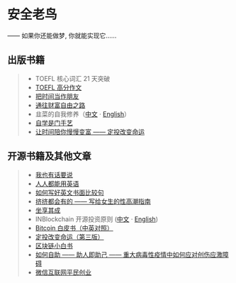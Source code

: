 # 安全老鸟

—— 如果你还能做梦, 你就能实现它……


## 出版书籍

> * TOEFL 核心词汇 21 天突破
> * [TOEFL 高分作文](/twe185/)
> * [把时间当作朋友](/befriending-time/)
> * [通往财富自由之路](https://xue.cn/hub/app/books/56)
> * 韭菜的自我修养（[中文](/the-self-cultivation-of-leeks/cn/) · [English](/the-self-cultivation-of-leeks/en/)）
> * [自学是门手艺](/the-craft-of-selfteaching/)
> * [让时间陪你慢慢变富 —— 定投改变命运](https://item.jd.com/12605781.html)

## 开源书籍及其他文章

> * [我也有话要说](/i-have-a-say/)
> * [人人都能用英语](/everyone-can-use-english/)
> * [如何写好英文书面比较句](https://xue.cn/hub/app/books/53)
> * [挤挤都会有的 —— 写给女生的性高潮指南](/ji/)
> * [坐享其成](https://github.com/xiaolai/zuoxiangqicheng)
> * INBlockchain 开源投资原则 ([中文](/inb-principles/cn/) · [English](/inb-principles/en/))
> * [Bitcoin 白皮书（中英对照）](/bitcoin-whitepaper-cn-en-translation/Bitcoin-Whitepaper-EN-CN.html)
> * [定投改变命运（第三版）](https://onregularinvesting.com)
> * [区块链小白书](https://blockchainlittlebook.com)
> * [如何自助 —— 助人即助己 —— 重大病毒性疫情中如何应对创伤应激障碍](https://github.com/xiaolai/help-to-be-helped)
> * [微信互联网平民创业](https://github.com/xiaolai/everyones-guide-for-starting-up-on-wechat-network)

